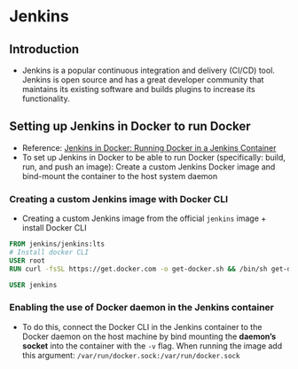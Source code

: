 # Jenkins

## Introduction

- Jenkins is a popular continuous integration and delivery (CI/CD) tool. Jenkins is open source and has a great developer community that maintains its existing software and builds plugins to increase its functionality.

## Setting up Jenkins in Docker to run Docker

- Reference: [Jenkins in Docker: Running Docker in a Jenkins Container](https://hackmamba.io/blog/2022/04/running-docker-in-a-jenkins-container/)
- To set up Jenkins in Docker to be able to run Docker (specifically: build, run, and push an image): Create a custom Jenkins Docker image and bind-mount the container to the host system daemon

### Creating a custom Jenkins image with Docker CLI

- Creating a custom Jenkins image from the official `jenkins` image + install Docker CLI

```Dockerfile
FROM jenkins/jenkins:lts
# Install docker CLI
USER root
RUN curl -fsSL https://get.docker.com -o get-docker.sh && /bin/sh get-docker.sh

USER jenkins
```

### Enabling the use of Docker daemon in the Jenkins container

- To do this, connect the Docker CLI in the Jenkins container to the Docker daemon on the host machine by bind mounting the **daemon’s socket** into the container with the `-v` flag. When running the image add this argument: `/var/run/docker.sock:/var/run/docker.sock`
